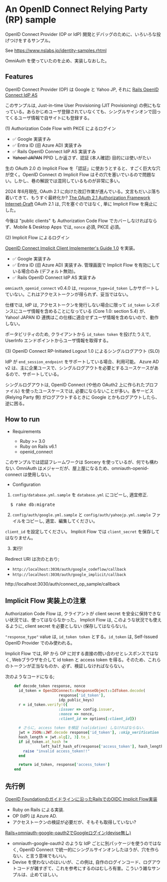
# An OpenID Connect Relying Party (RP) sample

OpenID Connect Provider (OP or IdP) 開発とデバッグのために、いろいろな投げつけをするサンプル。

See https://www.nslabs.jp/identity-samples.rhtml

OmniAuth を使っていたのを止め、実装しなおした。



## Features

OpenID Connect Provider (OP) は Google と Yahoo JP, それに [Rails OpenID Connect IdP AS](https://github.com/netsphere-labs/rails-openid-connect-idp-as/)

このサンプルは, Just-in-time User Provisioning (JIT Provisioning) の例にもなっている。あらかじめユーザ登録されていなくても、シングルサインオンで回ってくるユーザ情報で自サイトにも登録する。


(1) Authorization Code Flow with PKCE によるログイン

 - ✅ Google 実装すみ
 - ✅ Entra ID (旧 Azure AD) 実装すみ
 - ✅ Rails OpenID Connect IdP AS  実装すみ
 - <s>Yahoo! JAPAN</s> PPID しか返さず、認証 (本人確認) 目的には使いがたい


生の OAuth 2.0 の Implicit Flow を「認証」に使おうとすると、すごく巨大な穴が空く。OpenID Connect の Implicit Flow はその穴を塞いでいるので問題ない。しかし、巷の解説では混同しているものが非常に多い。

2024 年6月現在, OAuth 2.1 に向けた改訂作業が進んでいる。文言もだいぶ落ち着いてきて、もうすぐ最終化か? [The OAuth 2.1 Authorization Framework Internet-Draft](https://datatracker.ietf.org/doc/html/draft-ietf-oauth-v2-1-11)
OAuth 2.1 は, 穴を塞ぐのではなく, 単に Implicit Flow を廃止にした。

今後は "public clients" も Authorization Code Flow でカバーしなければならず、Mobile & Desktop Apps では, `nonce` 必須, PKCE 必須。



(2) Implicit Flow によるログイン

[OpenID Connect Implicit Client Implementer's Guide 1.0](https://openid.net/specs/openid-connect-implicit-1_0.html) を実装。

 - ✅ Google 実装すみ
 - ✅ Entra ID (旧 Azure AD) 実装すみ. 管理画面で Implicit Flow を有効にしている場合のみ (デフォルト無効)。
 - ✅ Rails OpenID Connect IdP AS  実装すみ

`omniauth_openid_connect` v0.4.0 は, <code>response_type=id_token</code> しかサポートしていない。これはアクセストークンが得られず、妥当ではない。

仕様では, IdP は, アクセストークンを発行しない場合に限って <code>id_token</code> レスポンスにユーザ情報を含めることになっている (Core 1.0: section 5.4) が、Yahoo! JAPAN ID 連携はこの仕様に適合せずユーザ情報を含めないので、動作しない。

ポータビリティのため, クライアントから `id_token token` を投げたうえで, UserInfo エンドポイントからユーザ情報を取得する。



(3) OpenID Connect RP-Initiated Logout 1.0 によるシングルログアウト (SLO)

IdP が <code>end_session_endpoint</code> をサポートしている場合、利用可能。
Azure AD v2 は、主に企業ユースで、シングルログアウトを必要とするユースケースがあるので、サポートしている。

シングルログアウトは, OpenID Connect (や他の OAuth2 上に作られたプロファイル) を使ったユースケースでは, 必要にならないことが多い。各サービス (Relying Party 側) がログアウトするときに Google とかもログアウトしたら、逆に困る。




## How to run

* Requirements

  - Ruby  >= 3.0
  - Ruby on Rails v6.1 
  - openid_connect

このサンプルでは認証フレームワークは Sorcery を使っているが、何でも構わない. 
OmniAuth はメジャーだが、屋上屋になるため、omniauth-openid-connect は使用しない。


* Configuration

1) `config/database.yml.sample` を `database.yml` にコピーし, 適宜修正.

<pre>
  $ <kbd>rake db:migrate</kbd>
</pre>


2) `config/auth/google.yml.sample` と `config/auth/yahoojp.yml.sample` ファイルをコピーし, 適宜、編集してください。

  `client_id` を設定してください。
  Implicit Flow では `client_secret` を保存してはなりません。
  


3) 実行!

Redirect URI は次のとおり;
 - `http://localhost:3030/auth/google_codeflow/callback`
 - `http://localhost:3030/auth/google_implicit/callback`
 
http://localhost:3030/auth/connect_op_sample/callback



## Implicit Flow 実装上の注意

Authorization Code Flow は, クライアントが client secret を安全に保持できない状況では、使ってはならなかった。
Implicit Flow は, このような状況でも使えるように, client secret を必要としない (保存してはならない)。

`"response_type"` value は, `id_token token` とする。`id_token` は, Self-Issued OpenID Provider でのみ使われる。

Implicit Flow では, RP から OP に対する直接の問い合わせとレスポンスではなく, Webブラウザを介して id token と access token を得る。そのため、これらのトークンが正当なものか、必ず、検証しなければならない。

次のようなコードになる;

```ruby
    def decode_token response, nonce
      id_token = OpenIDConnect::ResponseObject::IdToken.decode(
                        response['id_token'],
                        idp_public_keys)
      r = id_token.verify!({
                        :issuer => config.issuer,
                        :nonce => nonce,
                        :client_id => options[:client_id]})
    
      # さらに, access token を検証 (validation) しなければならない.
      jwt = JSON::JWT.decode response['id_token'], :skip_verification
      hash_length = jwt.alg[2, 3].to_i
      if id_token.at_hash !=
                left_half_hash_of(response['access_token'], hash_length)
        raise "invalid access_token!!"
      end

      return id_token, response['access_token']
    end
```



## 先行例

[OpenID Foundationのガイドラインに沿ったRailsでのOIDC Implicit Flow実装](https://selmertsx.hatenablog.com/entry/2018/08/22/104510)
 - Ruby on Rails による実装.
 - OP (IdP) は Azure AD.
 - アクセストークンの検証が必要だが、そもそも取得していない?


[Rails+omniauth-google-oauth2でGoogleログイン(devise無し)](https://zenn.dev/batacon/articles/e9b4a88ede2889)
 - omniauth-google-oauth2 のような IdP ごとに別パッケージを使うのではなく, OpenID Connect で統一的にシングルサインオンしたほうが、穴を作らない、と言う意味でもいい。
 - Devise を使わないのはいいが、この例は, 自作のログインコード、ログアウトコードが雑すぎて、これを参考にするのはむしろ有害。こういう雑なサンプルは、止めてほしい。


